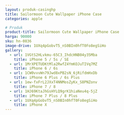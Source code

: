 ```yaml
---
layout: produk-casinghp
title: Sailormoon Cute Wallpaper iPhone Case
categories: apple

# Produk
product-title: Sailormoon Cute Wallpaper iPhone Case
harga: 90000
sku: hn-0836
image-drive: 1UXq4pGobvT5_nS0BIn0hfT0Fo8egSiHo
gallery:
  - url: 1VGtS2HLvkmu-65C3_IhdcHNB04y35Mba
    title: iPhone 5 / 5s / SE
  - url: 1MrXPETUDKtMla2RwfZ4YmKOJuTIVq7MZ
    title: iPhone 6 / 6s
  - url: 1CW0vvvWn79Jwd8xPB2sN_6jRifdmHxDb
    title: iPhone 6 Plus / 6s Plus
  - url: 1ew-fxFrL2JXxT4NNMosZyKx_S8PNZonv
    title: iPhone 7 / 8
  - url: 1HJ69KtaJhGsHYLQ9grK1hiaNeu4q-5jZ
    title: iPhone 7 Plus / 8 Plus
  - url: 1UXq4pGobvT5_nS0BIn0hfT0Fo8egSiHo
    title: iPhone X
---
```

